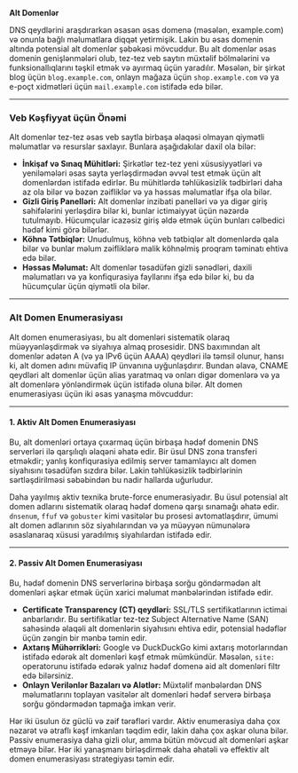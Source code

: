 **Alt Domenlər**

DNS qeydlərini araşdırarkən əsasən əsas domenə (məsələn, example.com) və onunla bağlı məlumatlara diqqət yetirmişik. Lakin bu əsas domenin altında potensial alt domenlər şəbəkəsi mövcuddur. Bu alt domenlər əsas domenin genişlənmələri olub, tez-tez veb saytın müxtəlif bölmələrini və funksionallıqlarını təşkil etmək və ayırmaq üçün yaradılır. Məsələn, bir şirkət blog üçün `blog.example.com`, onlayn mağaza üçün `shop.example.com` və ya e-poçt xidmətləri üçün `mail.example.com` istifadə edə bilər.

---

### **Veb Kəşfiyyat üçün Önəmi**

Alt domenlər tez-tez əsas veb saytla birbaşa əlaqəsi olmayan qiymətli məlumatlar və resurslar saxlayır. Bunlara aşağıdakılar daxil ola bilər:

* **İnkişaf və Sınaq Mühitləri:** Şirkətlər tez-tez yeni xüsusiyyətləri və yeniləmələri əsas sayta yerləşdirmədən əvvəl test etmək üçün alt domenlərdən istifadə edirlər. Bu mühitlərdə təhlükəsizlik tədbirləri daha az ola bilər və bəzən zəifliklər və ya həssas məlumatlar ifşa ola bilər.
* **Gizli Giriş Panelləri:** Alt domenlər inzibati panelləri və ya digər giriş səhifələrini yerləşdirə bilər ki, bunlar ictimaiyyət üçün nəzərdə tutulmayıb. Hücumçular icazəsiz giriş əldə etmək üçün bunları cəlbedici hədəf kimi görə bilərlər.
* **Köhnə Tətbiqlər:** Unudulmuş, köhnə veb tətbiqlər alt domenlərdə qala bilər və bunlar məlum zəifliklərə malik köhnəlmiş proqram təminatı ehtiva edə bilər.
* **Həssas Məlumat:** Alt domenlər təsadüfən gizli sənədləri, daxili məlumatları və ya konfiqurasiya fayllarını ifşa edə bilər ki, bu da hücumçular üçün qiymətli ola bilər.

---

### **Alt Domen Enumerasiyası**

Alt domen enumerasiyası, bu alt domenləri sistematik olaraq müəyyənləşdirmək və siyahıya almaq prosesidir. DNS baxımından alt domenlər adətən A (və ya IPv6 üçün AAAA) qeydləri ilə təmsil olunur, hansı ki, alt domen adını müvafiq IP ünvanına uyğunlaşdırır. Bundan əlavə, CNAME qeydləri alt domenlər üçün alias yaratmaq və onları digər domenlərə və ya alt domenlərə yönləndirmək üçün istifadə oluna bilər. Alt domen enumerasiyası üçün iki əsas yanaşma mövcuddur:

---

#### **1. Aktiv Alt Domen Enumerasiyası**

Bu, alt domenləri ortaya çıxarmaq üçün birbaşa hədəf domenin DNS serverləri ilə qarşılıqlı əlaqəni əhatə edir. Bir üsul DNS zona transferi etməkdir; yanlış konfiqurasiya edilmiş server tamamlayıcı alt domen siyahısını təsadüfən sızdıra bilər. Lakin təhlükəsizlik tədbirlərinin sərtləşdirilməsi səbəbindən bu nadir hallarda uğurludur.

Daha yayılmış aktiv texnika brute-force enumerasiyadır. Bu üsul potensial alt domen adlarını sistematik olaraq hədəf domenə qarşı sınamağı əhatə edir. `dnsenum`, `ffuf` və `gobuster` kimi vasitələr bu prosesi avtomatlaşdırır, ümumi alt domen adlarının söz siyahılarından və ya müəyyən nümunələrə əsaslanaraq xüsusi yaradılmış siyahılardan istifadə edir.

---

#### **2. Passiv Alt Domen Enumerasiyası**

Bu, hədəf domenin DNS serverlərinə birbaşa sorğu göndərmədən alt domenləri aşkar etmək üçün xarici məlumat mənbələrindən istifadə edir.

* **Certificate Transparency (CT) qeydləri:** SSL/TLS sertifikatlarının ictimai anbarlarıdır. Bu sertifikatlar tez-tez Subject Alternative Name (SAN) sahəsində əlaqəli alt domenlərin siyahısını ehtiva edir, potensial hədəflər üçün zəngin bir mənbə təmin edir.
* **Axtarış Mühərrikləri:** Google və DuckDuckGo kimi axtarış motorlarından istifadə edərək alt domenləri kəşf etmək mümkündür. Məsələn, `site:` operatorunu istifadə edərək yalnız hədəf domenə aid alt domenləri filtr edə bilərsiniz.
* **Onlayn Verilənlər Bazaları və Alətlər:** Müxtəlif mənbələrdən DNS məlumatlarını toplayan vasitələr alt domenləri hədəf serverə birbaşa sorğu göndərmədən tapmağa imkan verir.

Hər iki üsulun öz güclü və zəif tərəfləri vardır. Aktiv enumerasiya daha çox nəzarət və ətraflı kəşf imkanları təqdim edir, lakin daha çox aşkar oluna bilər. Passiv enumerasiya daha gizli olur, amma bütün mövcud alt domenləri aşkar etməyə bilər. Hər iki yanaşmanı birləşdirmək daha əhatəli və effektiv alt domen enumerasiyası strategiyası təmin edir.
